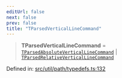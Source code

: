 ```yaml
---
editUrl: false
next: false
prev: false
title: "TParsedVerticalLineCommand"
---
```


> **TParsedVerticalLineCommand** = [`TParsedAbsoluteVerticalLineCommand`](/api/type-aliases/tparsedabsoluteverticallinecommand/) \| [`TParsedRelativeVerticalLineCommand`](/api/type-aliases/tparsedrelativeverticallinecommand/)

Defined in: [src/util/path/typedefs.ts:132](https://github.com/fabricjs/fabric.js/blob/e114448a1bce9b68a3e1bba337bc0c83a35c1aa5/src/util/path/typedefs.ts#L132)
